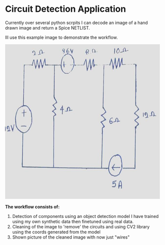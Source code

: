 # Circuit Detection Application

Currently over several python scrpits I can decode an image of a hand drawn image and return a Spice NETLIST.

Ill use this example image to demonstrate the workflow.

![alt text](Assets/Demo_circuit.jpg)

**The workflow consists of:**
1. Detection of components using an object detection model I have trained using my own synthetic data then finetuned using real data.
2. Cleaning of the image to 'remove' the circuits and using CV2 library using the coords generated from the model
3. Shown picture of the cleaned image with now just "wires"
